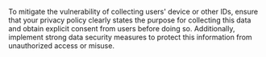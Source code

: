 To mitigate the vulnerability of collecting users' device or other IDs, ensure that your privacy policy clearly states the purpose for collecting this data and obtain explicit consent from users before doing so. Additionally, implement strong data security measures to protect this information from unauthorized access or misuse.